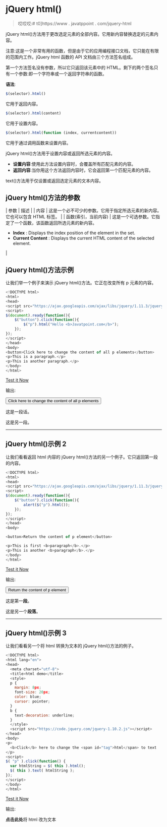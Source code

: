 # jQuery html()

> 哎哎哎:# t0]https://www . javatppoint . com/jquery-html

jQuery html()方法用于更改选定元素的全部内容。它用新内容替换选定的元素内容。

注意:这是一个非常有用的函数，但是由于它的应用编程接口文档，它只能在有限的范围内工作。jQuery html 函数的 API 文档由三个方法签名组成。

第一个方法签名没有参数，所以它只返回该元素中的 HTML。剩下的两个签名只有一个参数:即一个字符串或一个返回字符串的函数。

**语法**:

```js
$(selector).html()

```

它用于返回内容。

```js
$(selector).html(content)

```

它用于设置内容。

```js
$(selector).html(function (index, currentcontent))

```

它用于通过调用函数来设置内容。

jQuery html()方法用于设置内容或返回所选元素的内容。

*   **设置内容**:使用此方法设置内容时，会覆盖所有匹配元素的内容。
*   **返回内容**:当你用这个方法返回内容时，它会返回第一个匹配元素的内容。

text()方法用于仅设置或返回选定元素的文本内容。

## jQuery html()方法的参数

| 参数 | 描述 |
| 内容 | 这是一个必不可少的参数。它用于指定所选元素的新内容。它也可以包含 HTML 标签。 |
| 函数(索引，当前内容) | 这是一个可选参数。它指定了一个函数，该函数返回所选元素的新内容。

*   **Index** : Displays the index position of the element in the set.
*   **Current Content** : Displays the current HTML content of the selected element.

 |

## jQuery html()方法示例

让我们举一个例子来演示 jQuery html()方法。它正在改变所有 p 元素的内容。

```js
<!DOCTYPE html>
<html>
<head>
<script src="https://ajax.googleapis.com/ajax/libs/jquery/1.11.3/jquery.min.js"></script>
<script>
$(document).ready(function(){
    $("button").click(function(){
        $("p").html("Hello <b>Javatpoint.com</b>");
    });
});
</script>
</head>
<body>
<button>Click here to change the content of all p elements</button>
<p>This is a paragraph.</p>
<p>This is another paragraph.</p>
</body>
</html>

```

[Test it Now](https://www.javatpoint.com/oprweb/test.jsp?filename=jqueryhtml1)

输出:

<button class="b1">Click here to change the content of all p elements</button>

这是一段话。

这是另一段。

* * *

## jQuery html()示例 2

让我们看看返回 html 内容的 jQuery html()方法的另一个例子。它只返回第一段的内容。

```js
<!DOCTYPE html>
<html>
<head>
<script src="https://ajax.googleapis.com/ajax/libs/jquery/1.11.3/jquery.min.js"></script>
<script>
$(document).ready(function(){
    $("button").click(function(){
        alert($("p").html());
    });
});
</script>
</head>
<body>

<button>Return the content of p element</button>

<p>This is first <b>paragraph</b>.</p>
<p>This is another <b>paragraph</b>.</p>
</body>
</html>

```

[Test it Now](https://www.javatpoint.com/oprweb/test.jsp?filename=jqueryhtml2)

输出:

<button class="b2">Return the content of p element</button>

这是第一**段**。

这是另一个**段落**。

* * *

## jQuery html()示例 3

让我们看看另一个将 html 转换为文本的 jQuery html()方法的例子。

```js
<!DOCTYPE html>
<html lang="en">
<head>
  <meta charset="utf-8">
  <title>html demo</title>
  <style>
  p {
    margin: 8px;
    font-size: 20px;
    color: blue;
    cursor: pointer;
  }
  b {
    text-decoration: underline;
  }
  </style>
  <script src="https://code.jquery.com/jquery-1.10.2.js"></script>
</head>
<body>
<p>
  <b>Click</b> here to change the <span id="tag">html</span> to text
</p>
<script>
$( "p" ).click(function() {
  var htmlString = $( this ).html();
  $( this ).text( htmlString );
});
</script>
</body>
</html>

```

[Test it Now](https://www.javatpoint.com/oprweb/test.jsp?filename=jqueryhtml3)

输出:

**点击此处**将 html 改为文本